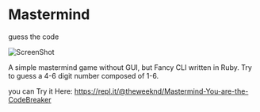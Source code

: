 # Mastermind
guess the code 

![ScreenShot](https://upload.wikimedia.org/wikipedia/commons/2/2d/Mastermind.jpg)

A simple mastermind game without GUI, but Fancy CLI written in Ruby.
Try to guess a 4-6 digit number composed of 1-6.

you can Try it Here: 
https://repl.it/@theweeknd/Mastermind-You-are-the-CodeBreaker
